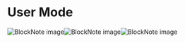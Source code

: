 # User Mode

![BlockNote image](https://img.fullstacked.org/IMG_0531.png)![BlockNote image](https://img.fullstacked.org/IMG_0534.png)![BlockNote image](https://img.fullstacked.org/Screenshot-2025-02-23-at-10.21.17-AM.png)
